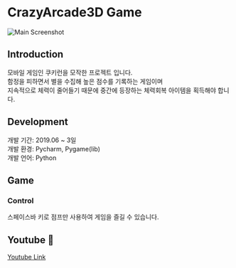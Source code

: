 # CrazyArcade3D Game

![Main Screenshot](https://jtj8412.github.io/resources/imgs/python-game/main.png)

## Introduction

모바일 게임인 쿠키런을 모작한 프로젝트 입니다.  
함정을 피하면서 별을 수집해 높은 점수를 기록하는 게임이며  
지속적으로 체력이 줄어들기 때문에 중간에 등장하는 체력회복 아이템을 획득해야 합니다.  

## Development

개발 기간: 2019.06 ~ 3일  
개발 환경: Pycharm, Pygame(lib)  
개발 언어: Python    

## Game  

### Control  
스페이스바 키로 점프만 사용하여 게임을 즐길 수 있습니다.

## Youtube :movie_camera:  
	
[Youtube Link](https://www.youtube.com/watch?v=mkLTQa4tico)
